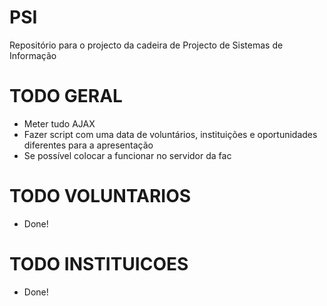 # PSI
Repositório para o projecto da cadeira de Projecto de Sistemas de Informação

TODO GERAL
==========
- Meter tudo AJAX
- Fazer script com uma data de voluntários, instituições e oportunidades diferentes para a apresentação
- Se possível colocar a funcionar no servidor da fac

TODO VOLUNTARIOS
=========
- Done!

TODO INSTITUICOES
=========
- Done!